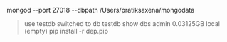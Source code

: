 mongod --port 27018  --dbpath /Users/pratiksaxena/mongodata
> use testdb
switched to db testdb
> show dbs
admin   0.03125GB
local   (empty)
pip install -r dep.pip
